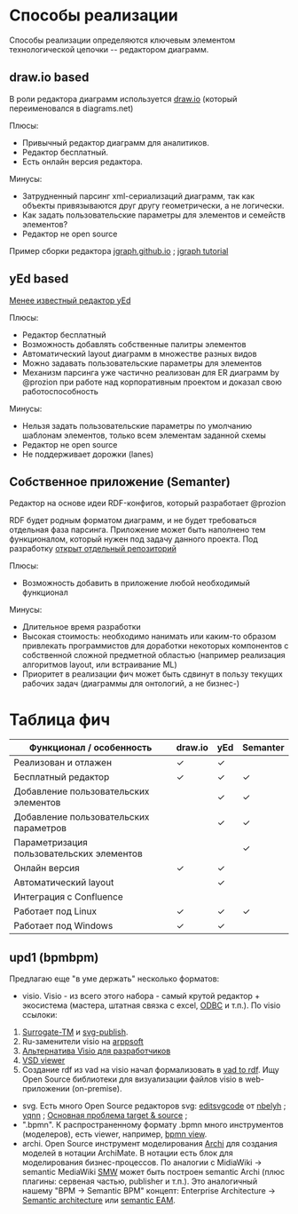 # Способы реализации

Способы реализации определяются ключевым элементом технологической цепочки -- редактором диаграмм.

## draw.io based

В роли редактора диаграмм используется [draw.io](https://app.diagrams.net/) (который переименовался в diagrams.net)

Плюсы:

- Привычный редактор диаграмм для аналитиков.
- Редактор бесплатный.
- Есть онлайн версия редактора.

Минусы:

- Затрудненный парсинг xml-сериализаций диаграмм, так как объекты привязываются друг другу геометрически, а не логически.
- Как задать пользовательские параметры для элементов и семейств элементов?
- Редактор не open source

Пример сборки редактора [jgraph.github.io](https://jgraph.github.io/mxgraph/javascript/examples/editors/workfloweditor.html) ; [jgraph tutorial](https://jgraph.github.io/mxgraph/docs/tutorial.html)	

## yEd based

[Менее известный редактор yEd](https://www.yworks.com/products/yed)

Плюсы:
- Редактор бесплатный
- Возможность добавлять собственные палитры элементов
- Автоматический layout диаграмм в множестве разных видов
- Можно задавать пользовательские параметры для элементов
- Механизм парсинга уже частично реализован для ER диаграмм by @prozion при работе над корпоративным проектом и доказал свою работоспособность

Минусы:
- Нельзя задать пользовательские параметры по умолчанию шаблонам элементов, только всем элементам заданной схемы
- Редактор не open source
- Не поддерживает дорожки (lanes)

## Собственное приложение (Semanter)

Редактор на основе идеи RDF-конфигов, который разработает @prozion

RDF будет родным форматом диаграмм, и не будет требоваться отдельная фаза парсинга. Приложение может быть наполнено тем функционалом, который нужен под задачу данного проекта. Под разработку [открыт отдельный репозиторий](https://codeberg.org/prozion/semanter)

Плюсы:
- Возможность добавить в приложение любой необходимый функционал

Минусы:
- Длительное время разработки
- Высокая стоимость: необходимо нанимать или каким-то образом привлекать программистов для доработки некоторых компонентов с собственной сложной предметной областью (например реализация алгоритмов layout, или встраивание ML)
- Приоритет в реализации фич может быть сдвинут в пользу текущих рабочих задач (диаграммы для онтологий, а не бизнес-)

# Таблица фич

| Функционал / особенность                  | draw.io | yEd | Semanter |
| ----------------------------------------  | --------| ----| ---------|
| Реализован и отлажен                      |    ✓    |  ✓  |          |
| Бесплатный редактор                       |    ✓    |  ✓  |     ✓    |
| Добавление пользовательских элементов     |         |  ✓  |     ✓    |
| Добавление пользовательских параметров    |         |  ✓  |     ✓    |
| Параметризация пользовательских элементов |         |     |     ✓    |
| Онлайн версия                             |    ✓    |  ✓  |          |
| Автоматический layout                     |         |  ✓  |          |
| Интеграция с Confluence                   |         |     |          |
| Работает под Linux                        |    ✓    |  ✓  |    ✓     |
| Работает под Windows                      |    ✓    |  ✓  |          |

## upd1 (bpmbpm) 
Предлагаю еще "в уме держать" несколько форматов: 
* visio. 
Visio - из всего этого набора - самый крутой редактор + экосистема (мастера, штатная связка с excel, [ODBC](https://surrogate-tm.github.io/own/ODBC.pdf) и т.п.). По visio ссылоки:
1. [Surrogate-TM](https://github.com/Surrogate-TM/surrogate-tm.github.io/tree/master) и [svg-publish](https://unmanagedvisio.com/products/svg-publish).
2. Ru-заменители visio на [arppsoft](https://catalog.arppsoft.ru/replacement/6087713)
3. [Альтернатива Visio для разработчиков](https://visguy.com/vgforum/index.php?topic=9038.0)
4. [VSD viewer](https://www.fviewer.com/view-vsd)  
5. Создание rdf из vad на visio начал формализовать в [vad to rdf](https://github.com/bpmbpm/vadtordf). Ищу Open Source библиотеки для визуализации файлов visio в web-приложении (on-premise).
* svg.
Есть много Open Source редакторов svg: [editsvgcode](https://editsvgcode.com/) от [nbelyh](https://github.com/nbelyh/editsvgcode)	; [yqnn](https://yqnn.github.io/svg-path-editor/) ;
[Основная проблема target & source](https://github.com/bpmbpm/SemanticBPM?tab=readme-ov-file#%D0%BD%D0%B5%D0%BA%D0%BE%D1%82%D0%BE%D1%80%D1%8B%D0%B5-%D0%BE%D1%82%D0%BA%D1%80%D1%8B%D1%82%D1%8B%D0%B5-%D0%B2%D0%BE%D0%BF%D1%80%D0%BE%D1%81%D1%8B) ;
* ".bpmn".
К распространенному формату .bpmn много инструментов (моделеров), есть viewer, например, [bpmn view](https://github.com/bzinchenko/bpmnview). 
* archi.
Open Source инструмент моделирования [Archi](https://www.archimatetool.com/) для создания моделей в нотации ArchiMate. В нотации есть блок для моделирования бизнес-процессов. По аналогии с MidiaWiki -> semantic MediaWiki [SMW](https://www.semantic-mediawiki.org/wiki/Semantic_MediaWiki) может быть построен semantic Archi (плюс плагины: сервеная частью, publisher и т.п.).
Это аналогичный нашему "BPM -> Semantic BPM" концепт: Enterprise Architecture -> [Semantic architecture](https://enterprise-knowledge.com/what-is-a-semantic-architecture-and-how-do-i-build-one/) или [semantic EAM](https://d-nb.info/1206879238/34).
